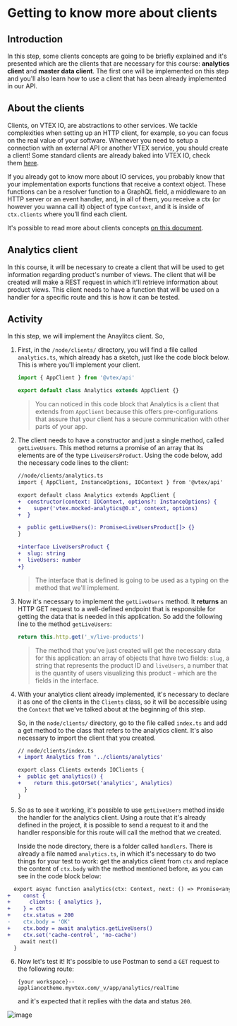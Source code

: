 # Getting to know more about clients

## Introduction

In this step, some clients concepts are going to be briefly explained and it's presented which are the clients that are necessary for this course: **analytics client** and **master data client**. The first one will be implemented on this step and you'll also learn how to use a client that has been already implemented in our API.

## About the clients

Clients, on VTEX IO, are abstractions to other services. We tackle complexities when setting up an HTTP client, for example, so you can focus on the real value of your software. Whenever you need to setup a connection with an external API or another VTEX service, you should create a client! Some standard clients are already baked into VTEX IO, check them [here](https://github.com/vtex/node-vtex-api/blob/ccf4d8f8d3208007c4bfd558baf979df8d825af8/src/clients/IOClients.ts).

If you already got to know more about IO services, you probably know that your implementation exports functions that receive a context object. These functions can be a resolver function to a GraphQL field, a middleware to an HTTP server or an event handler, and, in all of them, you receive a ctx (or however you wanna call it) object of type `Context`, and it is inside of `ctx.clients` where you’ll find each client.

It's possible to read more about clients concepts [on this document](https://www.notion.so/How-to-use-and-create-Clients-on-VTEX-IO-3598e97a761645e0befdac84a32f339d).

## Analytics client

In this course, it will be necessary to create a client that will be used to get information regarding product's number of views. The client that will be created will make a REST request in which it'll retrieve information about product views. This client needs to have a function that will be used on a handler for a specific route and this is how it can be tested.

## Activity

In this step, we will implement the Anaylitcs client. So,

1. First, in the `/node/clients/` directory, you will find a file called `analytics.ts`, which already has a sketch, just like the code block below. This is where you'll implement your client.

   ```ts
   import { AppClient } from '@vtex/api'

   export default class Analytics extends AppClient {}
   ```

   > You can noticed in this code block that Analytics is a client that extends from `AppClient` because this offers pre-configurations that assure that your client has a secure communication with other parts of your app.

2. The client needs to have a constructor and just a single method, called `getLiveUsers`. This method returns a promise of an array that its elements are of the type `LiveUsersProduct`. Using the code below, add the necessary code lines to the client:

   ```diff
   //node/clients/analytics.ts
   import { AppClient, InstanceOptions, IOContext } from '@vtex/api'

   export default class Analytics extends AppClient {
   +  constructor(context: IOContext, options?: InstanceOptions) {
   +    super('vtex.mocked-analytics@0.x', context, options)
   +  }

   +  public getLiveUsers(): Promise<LiveUsersProduct[]> {}
   }

   +interface LiveUsersProduct {
   +  slug: string
   +  liveUsers: number
   +}
   ```

   > The interface that is defined is going to be used as a typing on the method that we'll implement.

3. Now it's necessary to implement the `getLiveUsers` method. It **returns** an HTTP GET request to a well-defined endpoint that is responsible for getting the data that is needed in this application. So add the following line to the method `getLiveUsers`:

   ```ts
   return this.http.get('_v/live-products')
   ```

   > The method that you've just created will get the necessary data for this application: an array of objects that have two fields: `slug`, a string that represents the product ID and `liveUsers`, a number that is the quantity of users visualizing this product - which are the fields in the interface.

4. With your analytics client already implemented, it's necessary to declare it as one of the clients in the `Clients` class, so it will be accessible using the `Context` that we've talked about at the beginning of this step.

   So, in the `node/clients/` directory, go to the file called `index.ts` and add a get method to the class that refers to the analytics client. It's also necessary to import the client that you created.

   ```diff
   // node/clients/index.ts
   + import Analytics from '../clients/analytics'

   export class Clients extends IOClients {
   +  public get analytics() {
   +    return this.getOrSet('analytics', Analytics)
     }
   }
   ```

5. So as to see it working, it's possible to use `getLiveUsers` method inside the handler for the analytics client. Using a route that it's already defined in the project, it is possible to send a request to it and the handler responsible for this route will call the method that we created.

   Inside the node directory, there is a folder called `handlers`. There is already a file named `analytics.ts`, in which it's necessary to do two things for your test to work: get the analytics client from `ctx` and replace the content of `ctx.body` with the method mentioned before, as you can see in the code block below:

  ```diff
    export async function analytics(ctx: Context, next: () => Promise<any>) {
  +    const {
  +      clients: { analytics },
  +    } = ctx
  +    ctx.status = 200
  -    ctx.body = 'OK'
  +    ctx.body = await analytics.getLiveUsers()
  +    ctx.set('cache-control', 'no-cache')
      await next()
    }
  ```

6. Now let's test it! It's possible to use Postman to send a `GET` request to the following route:

   `{your workspace}--appliancetheme.myvtex.com/_v/app/analytics/realTime`

   and it's expected that it replies with the data and status `200`.

![image](https://user-images.githubusercontent.com/19495917/84827089-53c00780-affa-11ea-857f-fdcba0fef7c2.png)
